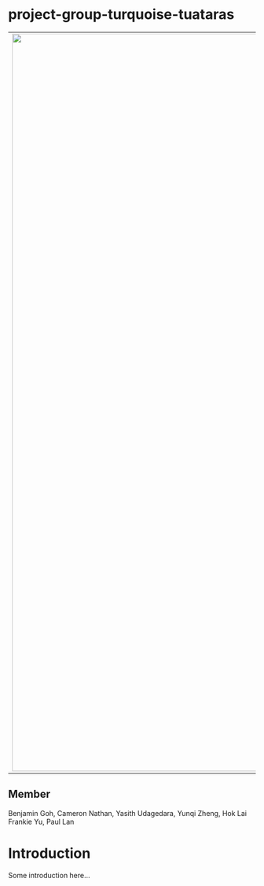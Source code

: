 # project-group-turquoise-tuataras

<table align="center">
<tr><td align="center" width="9999">  
<img src="https://user-images.githubusercontent.com/53165831/226262458-54f18685-671f-4e17-bc16-372b11524e07.png" align="center" width="1500" alt="Project icon">
</td></tr>
</table>
<h2>Member</h2>
Benjamin Goh, Cameron Nathan, Yasith Udagedara, Yunqi Zheng, Hok Lai Frankie Yu, Paul Lan
<h1>Introduction</h1>
Some introduction here...
